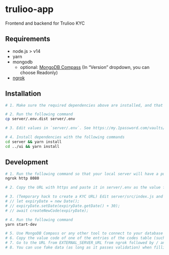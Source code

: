# trulioo-app

Frontend and backend for Trulioo KYC

## Requirements

- node.js > v14
- yarn
- mongodb
  - optional: [MongoDB Compass](https://www.mongodb.com/try/download/compass) (In “Version” dropdown, you can choose Readonly)
- [ngrok](https://ngrok.com/download)

## Installation

```sh
# 1. Make sure the required dependencies above are installed, and that mongodb is running. There seems to be no setup or data population required.

# 2. Run the following command
cp server/.env.dist server/.env

# 3. Edit values in `server/.env`. See https://my.1password.com/vaults/if2irxw2lpt6pd7h4t6ietepty/allitems/a5ryfgfk4eja6kmyjusnirl56q.

# 4. Install dependencies with the following commands
cd server && yarn install
cd ../ui && yarn install
```

## Development

```sh
# 1. Run the following command so that your local server will have a publicly-accessible URL using https
ngrok http 8080

# 2. Copy the URL with https and paste it in server/.env as the value for EXTERNAL_SERVER_URL

# 3. (Temporary hack to create a KYC URL) Edit server/src/index.js and uncomment these lines in it:
# // let expiryDate = new Date();
# // expiryDate.setDate(expiryDate.getDate() + 30);
# // await createNewCode(expiryDate);

# 4. Run the following command
yarn start-dev

# 5. Use MongoDB Compass or any other tool to connect to your database (such as mongodb://localhost:27017/) and browse the `trulioo/codes` table of your Mongo database.
# 6. Copy the value code of one of the entries of the codes table (such as 6c7079b6022347ada53f37f489fc773a)
# 7. Go to the URL from EXTERNAL_SERVER_URL from ngrok followed by / and the code (such as https://b755-104-176-165-201.ngrok.io/6c7079b6022347ada53f37f489fc773a)
# 8. You can use fake data (as long as it passes validation) when filling out the forms to test.
```

